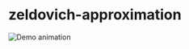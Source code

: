# zeldovich-approximation
![Demo animation](https://github.com/rsujatha/zeldovich-approx/blob/main/zeldovich.gif)
